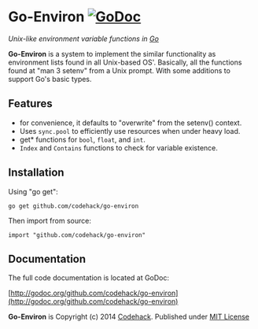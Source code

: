 # Go-Environ [![GoDoc](https://godoc.org/github.com/codehack/go-environ?status.svg)](https://godoc.org/github.com/codehack/go-environ)

*Unix-like environment variable functions in [Go](http://golang.org)*

**Go-Environ** is a system to implement the similar functionality as environment lists found in all Unix-based OS'. Basically, all the functions found at "man 3 setenv" from a Unix prompt. With some additions to support Go's basic types.

## Features

- for convenience, it defaults to "overwrite" from the setenv() context.
- Uses ``sync.pool`` to efficiently use resources when under heavy load.
- get* functions for ``bool``, ``float``, and ``int``.
- ``Index`` and ``Contains`` functions to check for variable existence.

## Installation

Using "go get":

	go get github.com/codehack/go-environ

Then import from source:

	import "github.com/codehack/go-environ"

## Documentation

The full code documentation is located at GoDoc:

[http://godoc.org/github.com/codehack/go-environ](http://godoc.org/github.com/codehack/go-environ)

**Go-Environ** is Copyright (c) 2014 [Codehack](http://codehack.com).
Published under [MIT License](https://raw.githubusercontent.com/codehack/go-environ/master/LICENSE)



